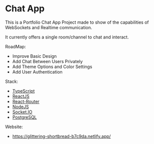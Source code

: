 # Chat App

This is a Portfolio Chat App Project made to show of the capabilities of WebSockets and Realtime communication.

It currently offers a single room/channel to chat and interact.

RoadMap: 

- Improve Basic Design
- Add Chat Between Users Privately
- Add Theme Options and Color Settings
- Add User Authentication

Stack:

- [TypeScript](https://github.com/microsoft/TypeScript)
- [ReactJS](https://github.com/facebook/react)
- [React-Router](https://github.com/remix-run/react-router)
- [NodeJS](https://github.com/nodejs/node)
- [Socket.IO](https://github.com/socketio/socket.io)
- [PostgreSQL](https://github.com/postgres/postgres)

Website:

- https://glittering-shortbread-b7c9da.netlify.app/
